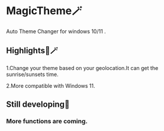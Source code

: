 # MagicTheme🪄
Auto Theme Changer for windows 10/11 . 

## Highlights🌟🪄
1.Change your theme based on your geolocation.It can get the sunrise/sunsets time.

2.More compatible with Windows 11.

## Still developing🚧
### More functions are coming.

